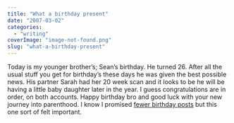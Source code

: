 ```yaml
---
title: "What a birthday present"
date: "2007-03-02"
categories: 
  - "writing"
coverImage: "image-not-found.png"
slug: "what-a-birthday-present"
---
```


Today is my younger brother’s; Sean’s birthday. He turned 26. After all the usual stuff you get for birthday’s these days he was given the best possible news. His partner Sarah had her 20 week scan and it looks to be he will be having a little baby daughter later in the year. I guess congratulations are in order, on both accounts. Happy birthday bro and good luck with your new journey into parenthood. I know I promised [fewer birthday posts](https://adamchamberlin.info/post/1424966648/493) but this one sort of felt important.
